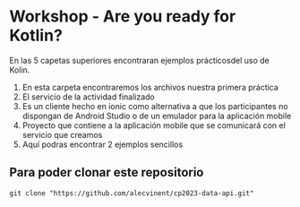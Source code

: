 # Workshop - Are you ready for Kotlin?
En las 5 capetas superiores encontraran ejemplos prácticosdel uso de Kolin.

01. En esta carpeta encontraremos los archivos nuestra primera práctica
02. El servicio de la actividad finalizado
03. Es un cliente hecho en ionic como alternativa a que los participantes no dispongan de Android Studio o de un emulador para la aplicación mobile
04. Proyecto que contiene a la aplicación mobile que se comunicará con el servicio que creamos
05. Aquí podras encontrar 2 ejemplos sencillos 

## Para poder clonar este repositorio
```
git clone "https://github.com/alecvinent/cp2023-data-api.git"
```
